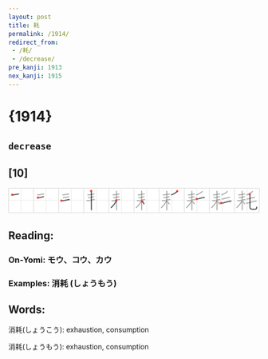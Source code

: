 ```yaml
---
layout: post
title: 耗
permalink: /1914/
redirect_from:
 - /耗/
 - /decrease/
pre_kanji: 1913
nex_kanji: 1915
---
```


# {1914}

## `decrease`

## [10]

<div class="stroke"><img src="../images/E88097.png" /></div>

## Reading:

### On-Yomi: モウ、コウ、カウ

### Examples: 消耗 (しょうもう)

## Words:

消耗(しょうこう): exhaustion, consumption

消耗(しょうもう): exhaustion, consumption
